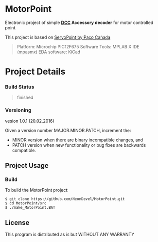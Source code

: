 # MotorPoint

Electronic project of simple **[DCC](https://en.wikipedia.org/wiki/Digital_Command_Control) Accessory decoder** for motor controlled point.

This project is based on [ServoPoint by Paco Cańada](http://usuaris.tinet.cat/fmco/home_en.htm)

> Platform:  Microchip PIC12F675
> Software Tools: MPLAB X IDE (mpasmx)
> EDA software: KiCad

# Project Details

### Build Status

>finished

### Versioning

vesion 1.0.1  (20.02.2016)

Given a version number MAJOR.MINOR.PATCH, increment the:

* MINOR version when there are binary incompatible changes, and
* PATCH version when new functionality or bug fixes are backwards compatible.

## Project Usage

### Build

To build the MotorPoint project:

```
$ git clone https://github.com/NeonDevel/MotorPoint.git
$ cd MotorPoint/src
$ ./make_MotorPoint.BAT
```

## License
This program is distributed as is but WITHOUT ANY WARRANTY
